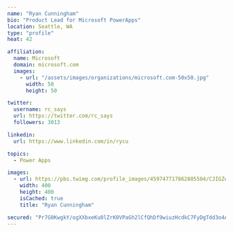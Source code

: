 ```yaml
---
name: "Ryan Cunningham"
bio: "Product Lead for Microsoft PowerApps"
location: Seattle, WA
type: "profile"
heat: 42

affiliation:
  name: Microsoft
  domain: microsoft.com
  images:
    - url: "/assets/images/organizations/microsoft.com-50x50.jpg"
      width: 50
      height: 50

twitter:
  username: rc_says
  url: https://twitter.com/rc_says
  followers: 3013

linkedin:
  url: https://www.linkedin.com/in/rycu

topics:
  - Power Apps

images:
  - url: https://pbs.twimg.com/profile_images/459747717862805504/CJIGZejd_400x400.png
    width: 400
    height: 400
    isCached: true
    title: "Ryan Cunningham"

secured: "Pr7G0KwgkY/ogXXbxeKu0lZrK0VPaGh2lCfQhDf9wiuzHcdkC7FyDgTdd3o4ATJI2pd/t6DVZdeMsTXFC/9hxsyw7D+HHnjw5dL7rHKNCBGKYezKod2Wc05SXEzIYKg0oPrfDkyEYzVMF6pT+GQjUebv34np9lFAD1dEqjlAbeRofeGeAwUIJpCRO5N2HeU6CzgIqidVdZoh4nKxbY2LLnRfQEf93xQazIbnoVD6f60hNoy3pkPtP6fUBnyx7U/LvDOub/F6wzDbDbGjb1/xv87RDhQE60CP10G4r/GRGaEmCSb0St+I/gJ8UaodUZ40OU/0E2eyEjDHgPT3LCpPE4VHRZm6VuTfMVIoVybicQ59AuWKr1/fT0im2Rhq4NpODRax7LB3VgKocr6QzDBELej4/VydSF9VKVfZsSbkZvk=;WLRgSMcbLqF38z5fQQLBtA=="
---
```


